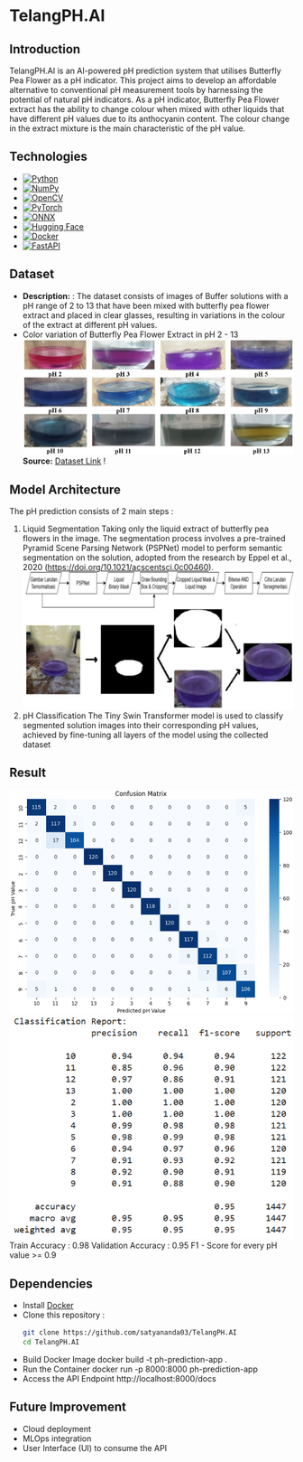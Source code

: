 # TelangPH.AI

## Introduction

TelangPH.AI is an AI-powered pH prediction system that utilises Butterfly Pea Flower as a pH indicator. This project aims to develop an affordable alternative to conventional pH measurement tools by harnessing the potential of natural pH indicators. As a pH indicator, Butterfly Pea Flower extract has the ability to change colour when mixed with other liquids that have different pH values due to its anthocyanin content. The colour change in the extract mixture is the main characteristic of the pH value.

## Technologies

- [![Python](https://img.shields.io/badge/Python-%2314354C.svg?style=flat&logo=python&logoColor=white)](https://www.python.org/)
- [![NumPy](https://img.shields.io/badge/NumPy-%23013243.svg?style=flat&logo=numpy&logoColor=white)](https://numpy.org/)
- [![OpenCV](https://img.shields.io/badge/OpenCV-%235C3EE8.svg?style=flat&logo=opencv&logoColor=white)](https://opencv.org/)
- [![PyTorch](https://img.shields.io/badge/PyTorch-%23EE4C2C.svg?style=flat&logo=pytorch&logoColor=white)](https://pytorch.org/)
- [![ONNX](https://img.shields.io/badge/ONNX-%23F7931E.svg?style=flat&logo=onnx&logoColor=white)](https://onnx.ai/)
- [![Hugging Face](https://img.shields.io/badge/Hugging%20Face-%23FFD21E.svg?style=flat&logo=huggingface&logoColor=black)](https://huggingface.co/)
- [![Docker](https://img.shields.io/badge/Docker-%232496ED.svg?style=flat&logo=docker&logoColor=white)](https://www.docker.com/)
- [![FastAPI](https://img.shields.io/badge/FastAPI-%23009688.svg?style=flat&logo=fastapi&logoColor=white)](https://fastapi.tiangolo.com/)

## Dataset
- **Description:** : The dataset consists of images of Buffer solutions with a pH range of 2 to 13 that have been mixed with butterfly pea flower extract and placed in clear glasses, resulting in variations in the colour of the extract at different pH values.
- Color variation of Butterfly Pea Flower Extract in pH 2 - 13 
![Dataset](./img/dataset.jpg)
**Source:** [Dataset Link](https://drive.google.com/drive/folders/1AEW6-xGKV9tvNPNj_pVaIWmhBnf2tzi3?usp=sharing) !

## Model Architecture
The pH prediction consists of 2 main steps :
1. Liquid Segmentation
Taking only the liquid extract of butterfly pea flowers in the image. The segmentation process involves a pre-trained Pyramid Scene Parsing Network (PSPNet) model to perform semantic segmentation on the solution, adopted from the research by Eppel et al., 2020 (https://doi.org/10.1021/acscentsci.0c00460).
![Segmentation](./img/segmentation.jpg)
2. pH Classification
The Tiny Swin Transformer model is used to classify segmented solution images into their corresponding pH values, achieved by fine-tuning all layers of the model using the collected dataset

## Result
![Confusion Matrix](./img/confusion_matrix.png)
![Classification Report](./img/classification_report.png)
Train Accuracy : 0.98
Validation Accuracy : 0.95
F1 - Score for every pH value >= 0.9

## Dependencies
- Install [Docker](https://docs.docker.com/get-docker/)
- Clone this repository :
  ```bash
  git clone https://github.com/satyananda03/TelangPH.AI
  cd TelangPH.AI
- Build Docker Image
docker build -t ph-prediction-app .
- Run the Container
docker run -p 8000:8000 ph-prediction-app
- Access the API Endpoint 
http://localhost:8000/docs

## Future Improvement 
- Cloud deployment
- MLOps integration
- User Interface (UI) to consume the API